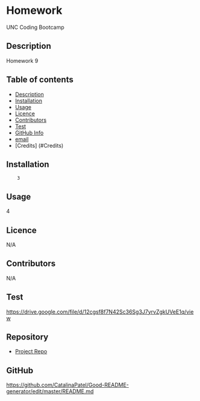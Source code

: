
# **Homework**
UNC Coding Bootcamp

## Description 
Homework 9

## Table of contents
- [Description](#Description)
- [Installation](#Installation)
- [Usage](#Usage)
- [Licence](#Licence)
- [Contributors](#Contributors)
- [Test](#Test)
- [GitHub Info](#GitHub)
- [email](#Email)
- [Credits] (#Credits)
## Installation
        3
## Usage
4
## Licence
N/A
## Contributors
N/A
## Test
https://drive.google.com/file/d/12cgsf8f7N42Sc36Sg3J7yrvZgkUVeE1q/view
## Repository
- [Project Repo](undefined)
## GitHub
https://github.com/CatalinaPatel/Good-README-generator/edit/master/README.md
